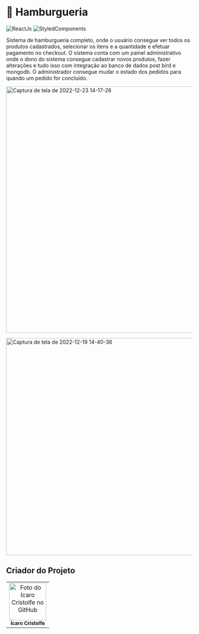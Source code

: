 <h1>🔰 Hamburgueria </h1>

![ReactJs](https://img.shields.io/badge/React-20232A?style=for-the-badge&logo=react&logoColor=61DAFB)
![StyledComponents](https://img.shields.io/badge/styled--components-DB7093?style=for-the-badge&logo=styled-components&logoColor=white)

<p>Sistema de hamburgueria completo, onde o usuário consegue ver todos os produtos cadastrados, selecionar os itens e a quantidade e efetuar pagamento no checkout. O sistema conta com um painel administrativo onde o dono do sistema consegue cadastrar novos produtos, fazer alterações e tudo isso com integração ao banco de dados post bird e mongodb. O administrador consegue mudar o estado dos pedidos para quando um pedido for concluido.
</p>

<a data-flickr-embed="true" href="https://www.flickr.com/photos/196553482@N03/52605992628/in/dateposted-public/" title="Captura de tela de 2022-12-23 14-17-26"><img src="https://live.staticflickr.com/65535/52605992628_b628b22670_o.png" width="1347" height="663" alt="Captura de tela de 2022-12-23 14-17-26"></a>

<a data-flickr-embed="true" href="https://www.flickr.com/photos/196553482@N03/52604988977/in/dateposted-public/" title="Captura de tela de 2022-12-19 14-40-36"><img src="https://live.staticflickr.com/65535/52604988977_2ec177e58f_o.png" width="1271" height="584" alt="Captura de tela de 2022-12-19 14-40-36"></a>

## Criador do Projeto
<table>
  <tr>
    <td align="center">
      <a href="#">
        <img src="https://avatars.githubusercontent.com/u/82662425?v=4" width="100px;" alt="Foto do Icaro Cristolfe no GitHub"/><br>
        <sub>
          <b>Ícaro Cristolfe</b>
        </sub>
      </a>
    </td>
  </tr>
</table>
